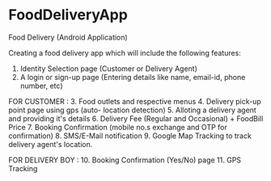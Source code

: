 # FoodDeliveryApp
Food Delivery (Android Application)

Creating a food delivery app which will include the following features:

  1. Identity Selection page (Customer or Delivery Agent)
  2. A login or sign-up page (Entering details like name, email-id, phone number, etc) 
  
  FOR CUSTOMER :
  3. Food outlets and respective menus
  4. Delivery pick-up point page using gps (auto- location detection)
  5. Alloting a delivery agent and providing it's details
  6. Delivery Fee (Regular and Occasional) + FoodBill Price
  7. Booking Confirmation (mobile no.s exchange and OTP for confirmation)
  8. SMS/E-Mail notification
  9. Google Map Tracking to track delivery agent's location.
  
  FOR DELIVERY BOY :
  10. Booking Confirmation (Yes/No) page
  11. GPS Tracking
  
 
